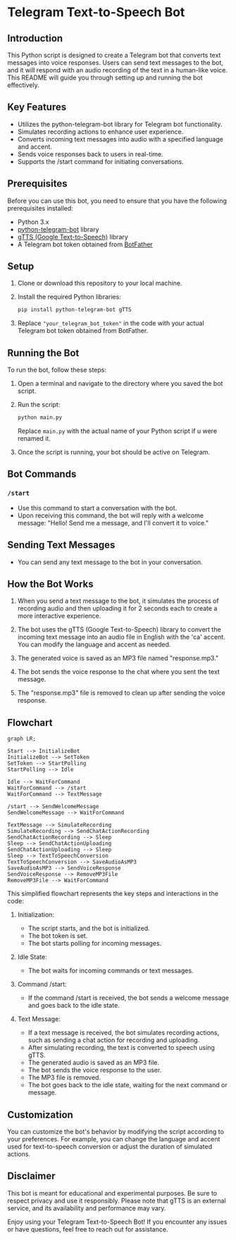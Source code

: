 # Telegram Text-to-Speech Bot

## Introduction

This Python script is designed to create a Telegram bot that converts text messages into voice responses. Users can send text messages to the bot, and it will respond with an audio recording of the text in a human-like voice. This README will guide you through setting up and running the bot effectively.

## Key Features

- Utilizes the python-telegram-bot library for Telegram bot functionality.
- Simulates recording actions to enhance user experience.
- Converts incoming text messages into audio with a specified language and accent.
- Sends voice responses back to users in real-time.
- Supports the /start command for initiating conversations.

## Prerequisites

Before you can use this bot, you need to ensure that you have the following prerequisites installed:

- Python 3.x
- [python-telegram-bot](https://python-telegram-bot.readthedocs.io/en/stable/) library
- [gTTS (Google Text-to-Speech)](https://pypi.org/project/gTTS/) library
- A Telegram bot token obtained from [BotFather](https://core.telegram.org/bots#botfather)

## Setup

1. Clone or download this repository to your local machine.

2. Install the required Python libraries:

   ```bash
   pip install python-telegram-bot gTTS
   ```

3. Replace `"your_telegram_bot_token"` in the code with your actual Telegram bot token obtained from BotFather.

## Running the Bot

To run the bot, follow these steps:

1. Open a terminal and navigate to the directory where you saved the bot script.

2. Run the script:

   ```bash
   python main.py
   ```

   Replace `main.py` with the actual name of your Python script if u were renamed it.

3. Once the script is running, your bot should be active on Telegram.

## Bot Commands

### `/start`

- Use this command to start a conversation with the bot.
- Upon receiving this command, the bot will reply with a welcome message: "Hello! Send me a message, and I'll convert it to voice."

## Sending Text Messages

- You can send any text message to the bot in your conversation.

## How the Bot Works

1. When you send a text message to the bot, it simulates the process of recording audio and then uploading it for 2 seconds each to create a more interactive experience.

2. The bot uses the gTTS (Google Text-to-Speech) library to convert the incoming text message into an audio file in English with the 'ca' accent. You can modify the language and accent as needed.

3. The generated voice is saved as an MP3 file named "response.mp3."

4. The bot sends the voice response to the chat where you sent the text message.

5. The "response.mp3" file is removed to clean up after sending the voice response.

## Flowchart

```mermaid
graph LR;

Start --> InitializeBot
InitializeBot --> SetToken
SetToken --> StartPolling
StartPolling --> Idle

Idle --> WaitForCommand
WaitForCommand --> /start
WaitForCommand --> TextMessage

/start --> SendWelcomeMessage
SendWelcomeMessage --> WaitForCommand

TextMessage --> SimulateRecording
SimulateRecording --> SendChatActionRecording
SendChatActionRecording --> Sleep
Sleep --> SendChatActionUploading
SendChatActionUploading --> Sleep
Sleep --> TextToSpeechConversion
TextToSpeechConversion --> SaveAudioAsMP3
SaveAudioAsMP3 --> SendVoiceResponse
SendVoiceResponse --> RemoveMP3File
RemoveMP3File --> WaitForCommand
```

This simplified flowchart represents the key steps and interactions in the code:

  1. Initialization:
  
      - The script starts, and the bot is initialized.
      - The bot token is set.
      - The bot starts polling for incoming messages.
  
  2. Idle State:
  
      - The bot waits for incoming commands or text messages.
  
  3. Command /start:
  
      - If the command /start is received, the bot sends a welcome message and goes back to the idle state.
  
  4. Text Message:
  
      - If a text message is received, the bot simulates recording actions, such as sending a chat action for recording and uploading.
      - After simulating recording, the text is converted to speech using gTTS.
      - The generated audio is saved as an MP3 file.
      - The bot sends the voice response to the user.
      - The MP3 file is removed.
      - The bot goes back to the idle state, waiting for the next command or message.

## Customization

You can customize the bot's behavior by modifying the script according to your preferences. For example, you can change the language and accent used for text-to-speech conversion or adjust the duration of simulated actions.

## Disclaimer

This bot is meant for educational and experimental purposes. Be sure to respect privacy and use it responsibly. Please note that gTTS is an external service, and its availability and performance may vary.

Enjoy using your Telegram Text-to-Speech Bot! If you encounter any issues or have questions, feel free to reach out for assistance.
